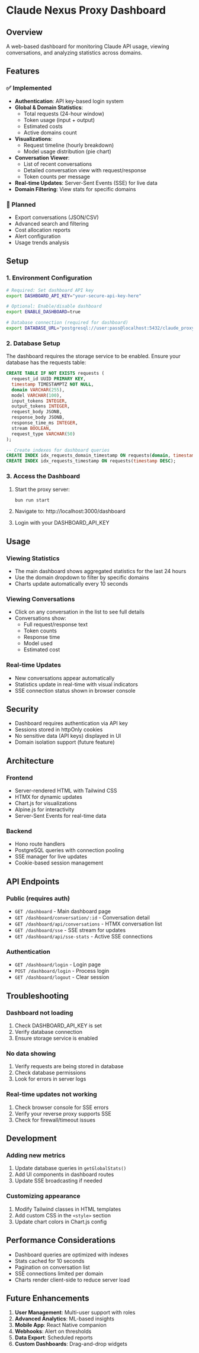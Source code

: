 # Claude Nexus Proxy Dashboard

## Overview

A web-based dashboard for monitoring Claude API usage, viewing conversations, and analyzing statistics across domains.

## Features

### ✅ Implemented
- **Authentication**: API key-based login system
- **Global & Domain Statistics**: 
  - Total requests (24-hour window)
  - Token usage (input + output)
  - Estimated costs
  - Active domains count
- **Visualizations**:
  - Request timeline (hourly breakdown)
  - Model usage distribution (pie chart)
- **Conversation Viewer**:
  - List of recent conversations
  - Detailed conversation view with request/response
  - Token counts per message
- **Real-time Updates**: Server-Sent Events (SSE) for live data
- **Domain Filtering**: View stats for specific domains

### 🚧 Planned
- Export conversations (JSON/CSV)
- Advanced search and filtering
- Cost allocation reports
- Alert configuration
- Usage trends analysis

## Setup

### 1. Environment Configuration

```bash
# Required: Set dashboard API key
export DASHBOARD_API_KEY="your-secure-api-key-here"

# Optional: Enable/disable dashboard
export ENABLE_DASHBOARD=true

# Database connection (required for dashboard)
export DATABASE_URL="postgresql://user:pass@localhost:5432/claude_proxy"
```

### 2. Database Setup

The dashboard requires the storage service to be enabled. Ensure your database has the requests table:

```sql
CREATE TABLE IF NOT EXISTS requests (
  request_id UUID PRIMARY KEY,
  timestamp TIMESTAMPTZ NOT NULL,
  domain VARCHAR(255),
  model VARCHAR(100),
  input_tokens INTEGER,
  output_tokens INTEGER,
  request_body JSONB,
  response_body JSONB,
  response_time_ms INTEGER,
  stream BOOLEAN,
  request_type VARCHAR(50)
);

-- Create indexes for dashboard queries
CREATE INDEX idx_requests_domain_timestamp ON requests(domain, timestamp DESC);
CREATE INDEX idx_requests_timestamp ON requests(timestamp DESC);
```

### 3. Access the Dashboard

1. Start the proxy server:
   ```bash
   bun run start
   ```

2. Navigate to: http://localhost:3000/dashboard

3. Login with your DASHBOARD_API_KEY

## Usage

### Viewing Statistics
- The main dashboard shows aggregated statistics for the last 24 hours
- Use the domain dropdown to filter by specific domains
- Charts update automatically every 10 seconds

### Viewing Conversations
- Click on any conversation in the list to see full details
- Conversations show:
  - Full request/response text
  - Token counts
  - Response time
  - Model used
  - Estimated cost

### Real-time Updates
- New conversations appear automatically
- Statistics update in real-time with visual indicators
- SSE connection status shown in browser console

## Security

- Dashboard requires authentication via API key
- Sessions stored in httpOnly cookies
- No sensitive data (API keys) displayed in UI
- Domain isolation support (future feature)

## Architecture

### Frontend
- Server-rendered HTML with Tailwind CSS
- HTMX for dynamic updates
- Chart.js for visualizations
- Alpine.js for interactivity
- Server-Sent Events for real-time data

### Backend
- Hono route handlers
- PostgreSQL queries with connection pooling
- SSE manager for live updates
- Cookie-based session management

## API Endpoints

### Public (requires auth)
- `GET /dashboard` - Main dashboard page
- `GET /dashboard/conversation/:id` - Conversation detail
- `GET /dashboard/api/conversations` - HTMX conversation list
- `GET /dashboard/sse` - SSE stream for updates
- `GET /dashboard/api/sse-stats` - Active SSE connections

### Authentication
- `GET /dashboard/login` - Login page
- `POST /dashboard/login` - Process login
- `GET /dashboard/logout` - Clear session

## Troubleshooting

### Dashboard not loading
1. Check DASHBOARD_API_KEY is set
2. Verify database connection
3. Ensure storage service is enabled

### No data showing
1. Verify requests are being stored in database
2. Check database permissions
3. Look for errors in server logs

### Real-time updates not working
1. Check browser console for SSE errors
2. Verify your reverse proxy supports SSE
3. Check for firewall/timeout issues

## Development

### Adding new metrics
1. Update database queries in `getGlobalStats()`
2. Add UI components in dashboard routes
3. Update SSE broadcasting if needed

### Customizing appearance
1. Modify Tailwind classes in HTML templates
2. Add custom CSS in the `<style>` section
3. Update chart colors in Chart.js config

## Performance Considerations

- Dashboard queries are optimized with indexes
- Stats cached for 10 seconds
- Pagination on conversation list
- SSE connections limited per domain
- Charts render client-side to reduce server load

## Future Enhancements

1. **User Management**: Multi-user support with roles
2. **Advanced Analytics**: ML-based insights
3. **Mobile App**: React Native companion
4. **Webhooks**: Alert on thresholds
5. **Data Export**: Scheduled reports
6. **Custom Dashboards**: Drag-and-drop widgets